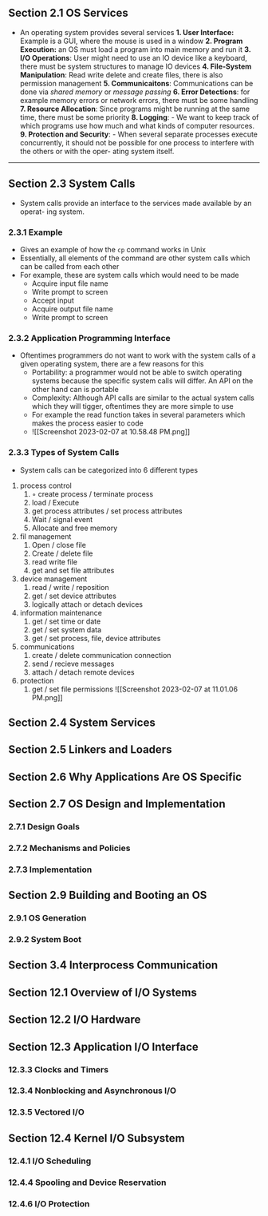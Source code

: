## Section 2.1 OS Services
- An operating system provides several services
**1. User Interface:** Example is a GUI, where the mouse is used in a window
**2. Program Execution:** an OS must load a program into main memory and run it 
**3. I/O Operations**: User might need to use an IO device like a keyboard, there must be system structures to manage IO devices
**4. File-System Manipulation**: Read write delete and create files, there is also permission management 
**5. Communicaitons**: Communications can be done via *shared memory* or *message passing*
**6. Error Detections**: for example memory errors or network errors, there must be some handling 
**7. Resource Allocation**: Since programs might be running at the same time, there must be some priority 
**8. Logging**: -   We want to keep track of which programs use how much and what kinds of computer resources.
**9. Protection and Security**: -   When several separate processes execute concurrently, it should not be possible for one process to interfere with the others or with the oper- ating system itself.

---
## Section 2.3 System Calls
- System calls provide an interface to the services made available by an operat- ing system.
### 2.3.1 Example
- Gives an example of how the `cp` command works in Unix
- Essentially, all elements of the command are other system calls which can be called from each other 
- For example, these are system calls which would need to be made 
	- Acquire input file name
	- Write prompt to screen
	- Accept input  
	- Acquire output file name
	- Write prompt to screen
### 2.3.2 Application Programming Interface
- Oftentimes programmers do not want to work with the system calls of a given operating system, there are a few reasons for this
	- Portability: a programmer would not be able to switch operating systems because the specific system calls will differ. An API on the other hand can is portable 
	- Complexity: Although API calls are similar to the actual system calls which they will tigger, oftentimes they are more simple to use 
	- For example the read function takes in several parameters which makes the process easier to code
	- ![[Screenshot 2023-02-07 at 10.58.48 PM.png]]
### 2.3.3 Types of System Calls
- System calls can be categorized into 6 different types 
1. process control
	1. ◦ create process / terminate process  
	3. load / Execute
	4. get process attributes / set process attributes 
	5. Wait / signal event
	6. Allocate and free memory 
2. fil management
	1. Open / close file
	2. Create / delete file 
	3. read write file 
	4. get and set file attributes 
3. device management
	1. read / write / reposition 
	2. get / set device attributes
	3. logically attach or detach devices 
5. information maintenance
	1. get / set time or date
	2. get / set system data
	3. get / set process, file, device attributes
6. communications
	1.  create / delete communication connection
	2. send / recieve messages 
	3. attach / detach remote devices 
7. protection
	1. get / set file permissions 
![[Screenshot 2023-02-07 at 11.01.06 PM.png]]
## Section 2.4 System Services

## Section 2.5 Linkers and Loaders

## Section 2.6 Why Applications Are OS Specific

## Section 2.7 OS Design and Implementation
### 2.7.1 Design Goals
### 2.7.2 Mechanisms and Policies
### 2.7.3 Implementation

## Section 2.9 Building and Booting an OS
### 2.9.1 OS Generation
### 2.9.2 System Boot

## Section 3.4 Interprocess Communication

## Section 12.1 Overview of I/O Systems

## Section 12.2 I/O Hardware

## Section 12.3 Application I/O Interface
### 12.3.3 Clocks and Timers
### 12.3.4 Nonblocking and Asynchronous I/O
### 12.3.5 Vectored I/O
## Section 12.4 Kernel I/O Subsystem
### 12.4.1 I/O Scheduling
### 12.4.4 Spooling and Device Reservation
###  12.4.6 I/O Protection